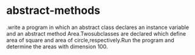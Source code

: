 # abstract-methods
.write a program in which an abstract class declares an instance variable and an abstract method Area.Twosubclasses are declared which define area of square and area of circle,respectively.Run the program and determine the areas with dimension 100.
